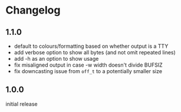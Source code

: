 # Changelog

## 1.1.0
  * default to colours/formatting based on whether output is a TTY
  * add verbose option to show all bytes (and not omit repeated lines)
  * add -h as an option to show usage
  * fix misaligned output in case -w width doesn't divide BUFSIZ
  * fix downcasting issue from `off_t` to a potentially smaller size

## 1.0.0
  initial release
